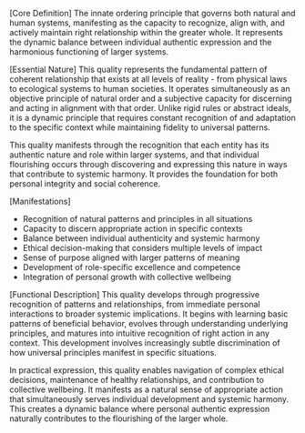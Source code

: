 [Core Definition]
The innate ordering principle that governs both natural and human systems, manifesting as the capacity to recognize, align with, and actively maintain right relationship within the greater whole. It represents the dynamic balance between individual authentic expression and the harmonious functioning of larger systems.

[Essential Nature]
This quality represents the fundamental pattern of coherent relationship that exists at all levels of reality - from physical laws to ecological systems to human societies. It operates simultaneously as an objective principle of natural order and a subjective capacity for discerning and acting in alignment with that order. Unlike rigid rules or abstract ideals, it is a dynamic principle that requires constant recognition of and adaptation to the specific context while maintaining fidelity to universal patterns.

This quality manifests through the recognition that each entity has its authentic nature and role within larger systems, and that individual flourishing occurs through discovering and expressing this nature in ways that contribute to systemic harmony. It provides the foundation for both personal integrity and social coherence.

[Manifestations]
- Recognition of natural patterns and principles in all situations
- Capacity to discern appropriate action in specific contexts
- Balance between individual authenticity and systemic harmony
- Ethical decision-making that considers multiple levels of impact
- Sense of purpose aligned with larger patterns of meaning
- Development of role-specific excellence and competence
- Integration of personal growth with collective wellbeing

[Functional Description]
This quality develops through progressive recognition of patterns and relationships, from immediate personal interactions to broader systemic implications. It begins with learning basic patterns of beneficial behavior, evolves through understanding underlying principles, and matures into intuitive recognition of right action in any context. This development involves increasingly subtle discrimination of how universal principles manifest in specific situations.

In practical expression, this quality enables navigation of complex ethical decisions, maintenance of healthy relationships, and contribution to collective wellbeing. It manifests as a natural sense of appropriate action that simultaneously serves individual development and systemic harmony. This creates a dynamic balance where personal authentic expression naturally contributes to the flourishing of the larger whole.